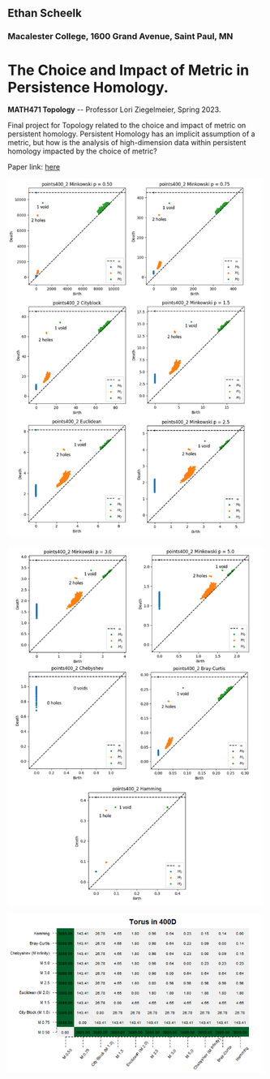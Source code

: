## Ethan Scheelk

### Macalester College, 1600 Grand Avenue, Saint Paul, MN

# The Choice and Impact of Metric in Persistence Homology.

**MATH471 Topology** -- Professor Lori Ziegelmeier, Spring 2023. 

Final project for Topology related to the choice and impact of metric on persistent homology. Persistent Homology has an implicit assumption
of a metric, but how is the analysis of high-dimension data within persistent homology impacted by the choice of metric?

Paper link: [here](The_Choice_and_Impact_of_Metric_in_Persistent_Homology_escheelk.pdf)

![](figures/page1.png)

![](figures/page2.png)

![](figures/torus400D.png)
